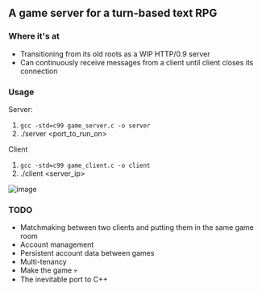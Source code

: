 ## A game server for a turn-based text RPG

### Where it's at
* Transitioning from its old roots as a WIP HTTP/0.9 server
* Can continuously receive messages from a client until client closes its connection

### Usage
Server: 
1. `gcc -std=c99 game_server.c -o server`
2. ./server <port_to_run_on>

Client
1. `gcc -std=c99 game_client.c -o client`
2. ./client <server_ip> <port>

![image](https://github.com/user-attachments/assets/5f7a2953-a2a6-4a26-b6a9-ba12786ecaf6)

### TODO
* Matchmaking between two clients and putting them in the same game room
* Account management
* Persistent account data between games
* Multi-tenancy
* Make the game 💀
* The inevitable port to C++

